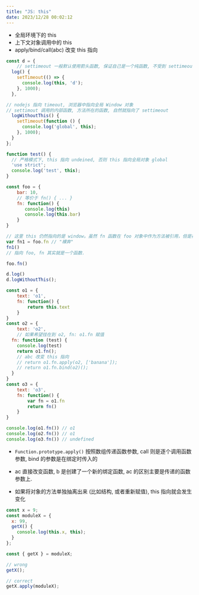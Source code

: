 ```yaml
---
title: "JS: this"
date: 2023/12/28 00:02:12
---
```


* 全局环境下的 this
* 上下文对象调用中的 this
* apply/bind/call(abc) 改变 this 指向

```js
const d = {
	// settimeout 一般默认使用箭头函数, 保证自己是一个纯函数, 不受到 settimeout this 的影响
  log() {
    setTimeout(() => {
      console.log(this, 'd');
    }, 1000);
  },

// nodejs 指向 timeout, 浏览器中指向全局 Window 对象
// settimout 调用的内部函数, 方法所在的函数, 自然就指向了 settimeout
  logWithoutThis() {
    setTimeout(function () {
      console.log('global', this);
    }, 1000);
  }
};

function test() {
  // 严格模式下, this 指向 undeined, 否则 this 指向全局对象 global
  'use strict';
  console.log('test', this);
}

const foo = {
    bar: 10,
    // 等价于 fn() { ... }
    fn: function() {
       console.log(this)
       console.log(this.bar)
    }
}

// 这里 this 仍然指向的是 window。虽然 fn 函数在 foo 对象中作为方法被引用，但是在赋值给 fn1 之后，fn1 的执行仍然是在 window 的全局环境中。
var fn1 = foo.fn // "裸奔"
fn1()
// 指向 foo, fn 其实就是一个函数.

foo.fn()

d.log()
d.logWithoutThis();

const o1 = {
    text: 'o1',
    fn: function() {
        return this.text
    }
}
const o2 = {
    text: 'o2',
    // 如果希望挂在到 o2, fn: o1.fn 赋值
  fn: function (test) {
    console.log(test)
    return o1.fn();
    // abc 改变 this 指向
    // return o1.fn.apply(o2, ['banana']);
    // return o1.fn.bind(o2)();
  }
}
const o3 = {
    text: 'o3',
    fn: function() {
        var fn = o1.fn
        return fn()
    }
}

console.log(o1.fn()) // o1
console.log(o2.fn()) // o1
console.log(o3.fn()) // undefined
```



* `Function.prototype.apply()` 按照数组传递函数参数, call 则是逐个调用函数参数, bind 的参数是在绑定时传入的
* ac 直接改变函数, b 是创建了一个新的绑定函数, ac 的区别主要是传递的函数参数上.

* 如果将对象的方法单独抽离出来 (比如结构, 或者重新赋值), this 指向就会发生变化

```js
const x = 9;
const moduleX = {
  x: 99,
  getX() {
    console.log(this.x, this);
  }
};

const { getX } = moduleX;

// wrong
getX();

// correct
getX.apply(moduleX);
```
